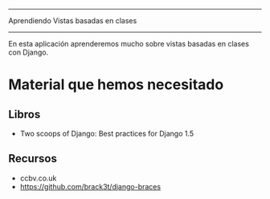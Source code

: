 ************************************
Aprendiendo Vistas basadas en clases
************************************

En esta aplicación aprenderemos mucho sobre vistas basadas en clases con Django.

Material que hemos necesitado
=============================

Libros
------

- Two scoops of Django: Best practices for Django 1.5

Recursos
--------

- ccbv.co.uk
- https://github.com/brack3t/django-braces
